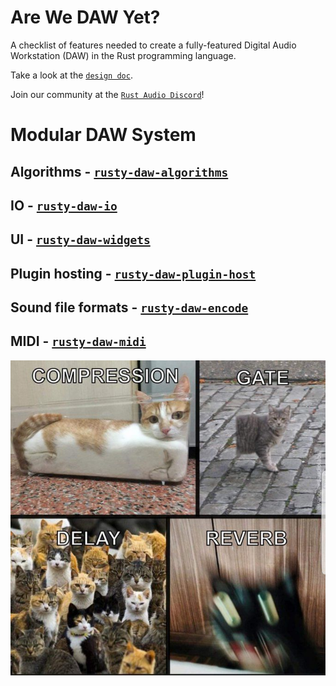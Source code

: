 # Are We DAW Yet?
A checklist of features needed to create a fully-featured Digital Audio Workstation (DAW) in the Rust programming language.

Take a look at the [`design doc`].

Join our community at the [`Rust Audio Discord`]!

# Modular DAW System

## Algorithms - [`rusty-daw-algorithms`]
## IO - [`rusty-daw-io`]
## UI - [`rusty-daw-widgets`]
## Plugin hosting - [`rusty-daw-plugin-host`]
## Sound file formats - [`rusty-daw-encode`]
## MIDI - [`rusty-daw-midi`]

<img src="/images/dank_meme.jpg">

[`tuix`]: https://github.com/geom3trik/tuix
[`iced`]: https://github.com/hecrj/iced
[`egui`]: https://github.com/emilk/egui
[`Rust Audio Discord`]: https://discord.gg/Qs2Zwtf9Gf
[`rusty-daw-algorithms`]: https://github.com/RustyDAW/rusty-daw-algorithms
[`rusty-daw-io`]: https://github.com/RustyDAW/rusty-daw-io
[`rusty-daw-plugin-host`]: https://github.com/RustyDAW/rusty-daw-plugin-host
[`rusty-daw-encode`]: https://github.com/RustyDAW/rusty-daw-encode
[`rusty-daw-midi`]: https://github.com/RustyDAW/rusty-daw-midi
[`rusty-daw-widgets`]: https://github.com/RustyDAW/rusty-daw-widgets
[`design doc`]: DesignDoc.md
